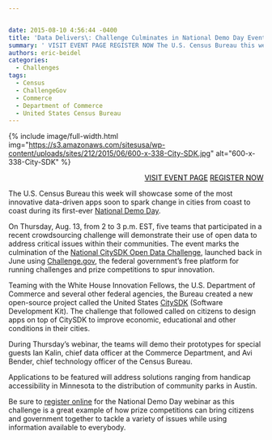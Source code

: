 ```yaml
---


date: 2015-08-10 4:56:44 -0400
title: 'Data Delivers\: Challenge Culminates in National Demo Day Event Slated for Thursday'
summary: ' VISIT EVENT PAGE REGISTER NOW The U.S. Census Bureau this week will showcase some of the most innovative data-driven apps soon to spark change in cities from coast to coast during its first-ever National Demo Day. On Thursday, Aug. 13, from 2 to 3 p.m. EST, five teams that participated in'
authors: eric-beidel
categories:
  - Challenges
tags:
  - Census
  - ChallengeGov
  - Commerce
  - Department of Commerce
  - United States Census Bureau
---
```



{% include image/full-width.html img="https://s3.amazonaws.com/sitesusa/wp-content/uploads/sites/212/2015/06/600-x-338-City-SDK.jpg" alt="600-x-338-City-SDK" %}

<p style="text-align: right">
  <a class="button" style="color: #000000" href="https://www.WHATEVER/event/u-s-census-bureau-celebrates-open-data-challenge-winners-via-national-demo-day?utm_source=digitalgov&utm_medium=DGwebsite&utm_campaign=dguevents">VISIT EVENT PAGE</a> <a class="button" style="color: #000000" href="https://attendee.gotowebinar.com/register/6671101352261489921">REGISTER NOW</a>
</p>

The U.S. Census Bureau this week will showcase some of the most innovative data-driven apps soon to spark change in cities from coast to coast during its first-ever [National Demo Day](https://www.WHATEVER/event/u-s-census-bureau-celebrates-open-data-challenge-winners-via-national-demo-day/).

On Thursday, Aug. 13, from 2 to 3 p.m. EST, five teams that participated in a recent crowdsourcing challenge will demonstrate their use of open data to address critical issues within their communities. The event marks the culmination of the [National CitySDK Open Data Challenge](https://www.challenge.gov/challenge/city-software-development-kit-sdk-data-solutions-challenge/), launched back in June using [Challenge.gov](https://www.challenge.gov/list/), the federal government&#8217;s free platform for running challenges and prize competitions to spur innovation.

Teaming with the White House Innovation Fellows, the U.S. Department of Commerce and several other federal agencies, the Bureau created a new open-source project called the United States [CitySDK](http://uscensusbureau.github.io/citysdk/) (Software Development Kit). The challenge that followed called on citizens to design apps on top of CitySDK to improve economic, educational and other conditions in their cities.

During Thursday’s webinar, the teams will demo their prototypes for special guests Ian Kalin, chief data officer at the Commerce Department, and Avi Bender, chief technology officer of the Census Bureau.

Applications to be featured will address solutions ranging from handicap accessibility in Minnesota to the distribution of community parks in Austin.

Be sure to [register online](https://www.WHATEVER/event/u-s-census-bureau-celebrates-open-data-challenge-winners-via-national-demo-day/) for the National Demo Day webinar as this challenge is a great example of how prize competitions can bring citizens and government together to tackle a variety of issues while using information available to everybody.